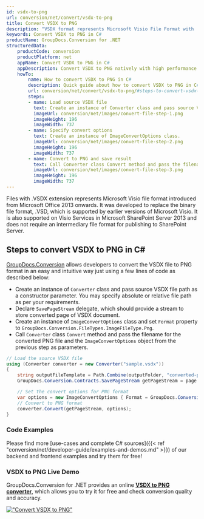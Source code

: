 ```yaml
---
id: vsdx-to-png
url: conversion/net/convert/vsdx-to-png
title: Convert VSDX to PNG
description: "VSDX format represents Microsoft Visio File Format with .vsdx extension. Learn how to convert VSDX to PNG file programmatically in C# language using GroupDocs.Conversion for .NET library."
keywords: Convert VSDX to PNG in C#
productName: GroupDocs.Conversion for .NET
structuredData:
    productCode: conversion
    productPlatform: net
    appName: Convert VSDX to PNG in C#
    appDescription: Convert VSDX to PNG natively with high performance using C# language and server side GroupDocs.Conversion for .NET APIs, without the use of any software like Microsoft or Open Office.
    howTo:
        name: How to convert VSDX to PNG in C# 
        description: Quick guide about how to convert VSDX to PNG in C# with high performance and accuracy.
        url: conversion/net/convert/vsdx-to-png/#steps-to-convert-vsdx-to-png-in-c
        steps:
        - name: Load source VSDX file 
          text: Create an instance of Converter class and pass source VSDX file path as a constructor parameter. You may specify absolute or relative file path as per your requirements. 
          imageUrl: conversion/net/images/convert-file-step-1.png
          imageHeight: 196
          imageWidth: 737
        - name: Specify convert options 
          text: Create an instance of ImageConvertOptions class.
          imageUrl: conversion/net/images/convert-file-step-2.png
          imageHeight: 196
          imageWidth: 737
        - name: Convert to PNG and save result 
          text: Call Converter class Convert method and pass the filename for the converted HTML file and the ImageConvertOptions object from the previous step as parameters.
          imageUrl: conversion/net/images/convert-file-step-3.png
          imageHeight: 196
          imageWidth: 737
---
```


Files with .VSDX extension represents Microsoft Visio file format introduced from Microsoft Office 2013 onwards. It was developed to replace the binary file format, .VSD, which is supported by earlier versions of Microsoft Visio. It is also supported on Visio Services in Microsoft SharePoint Server 2013 and does not require an intermediary file format for publishing to SharePoint Server.

## Steps to convert VSDX to PNG in C#

[GroupDocs.Conversion](https://products.groupdocs.com/conversion/net) allows developers to convert the VSDX file to PNG format in an easy and intuitive way just using a few lines of code as described below:

* Create an instance of `Converter` class and pass source VSDX file path as a constructor parameter. You may specify absolute or relative file path as per your requirements. 
* Declare `SavePageStream` delegate, which should provide a stream to store converted page of VSDX document.
* Create an instance of `ImageConvertOptions` class and set `Format` property to `GroupDocs.Conversion.FileTypes.ImageFileType.Png`.
* Call `Converter` class `Convert` method and pass the filename for the converted PNG file and the `ImageConvertOptions` object from the previous step as parameters.

```csharp
// Load the source VSDX file
using (Converter converter = new Converter("sample.vsdx"))
{
    string outputFileTemplate = Path.Combine(outputFolder, "converted-page-{0}.png");
    GroupDocs.Conversion.Contracts.SavePageStream getPageStream = page => new FileStream(string.Format(outputFileTemplate, page), FileMode.Create);

    // Set the convert options for PNG format
    var options = new ImageConvertOptions { Format = GroupDocs.Conversion.FileTypes.ImageFileType.Png };   
    // Convert to PNG format
    converter.Convert(getPageStream, options);
}
```

### Code Examples

Please find more [use-cases and complete C# sources]({{< ref "conversion/net/developer-guide/examples-and-demos.md" >}}) of our backend and frontend examples and try them for free!

### VSDX to PNG Live Demo

GroupDocs.Conversion for .NET provides an online [**VSDX to PNG converter**](https://products.groupdocs.app/conversion/vsdx-to-png), which allows you to try it for free and check conversion quality and accuracy.

[!["Convert VSDX to PNG"](conversion/net/images/convert-to-png/convert-vsdx-to-png.png)](https://products.groupdocs.app/conversion/vsdx-to-png)